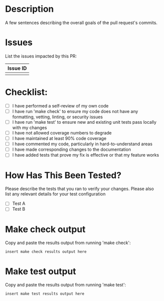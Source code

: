 # Description
A few sentences describing the overall goals of the pull request's commits.

# Issues
List the issues impacted by this PR:

| Issue ID |
| -------- |
|          |

# Checklist:

- [ ] I have performed a self-review of my own code
- [ ] I have run 'make check' to ensure my code does not have any formatting, vetting, linting, or security issues
- [ ] I have run 'make test' to ensure new and existing unit tests pass locally with my changes
- [ ] I have not allowed coverage numbers to degrade
- [ ] I have maintained at least 90% code coverage
- [ ] I have commented my code, particularly in hard-to-understand areas
- [ ] I have made corresponding changes to the documentation
- [ ] I have added tests that prove my fix is effective or that my feature works

# How Has This Been Tested?
Please describe the tests that you ran to verify your changes. Please also list any relevant details for your test configuration

- [ ] Test A
- [ ] Test B

# Make check output
Copy and paste the results output from running 'make check':

```insert make check results output here```

# Make test output
Copy and paste the results output from running 'make test':

```insert make test results output here```